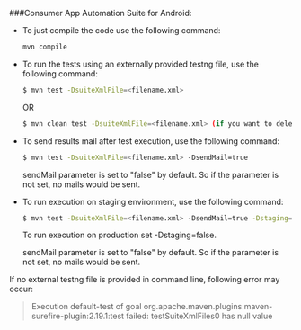 ###Consumer App Automation Suite for Android:

- To just compile the code use the following command:
	```sh
	mvn compile
	```

- To run the tests using an externally provided testng file, use the following command:
	```sh
	$ mvn test -DsuiteXmlFile=<filename.xml> 
	```	
	OR
	```sh
	$ mvn clean test -DsuiteXmlFile=<filename.xml> (if you want to delete the target folder)
	```

- To send results mail after test execution, use the following command:
	```sh
	$ mvn test -DsuiteXmlFile=<filename.xml> -DsendMail=true
	```	
	sendMail parameter is set to "false" by default. So if the parameter is not set, no mails would be sent.
	
- To run execution on staging environment, use the following command:
	```sh
	$ mvn test -DsuiteXmlFile=<filename.xml> -DsendMail=true -Dstaging=true
	```
	To run execution on production set -Dstaging=false.
	
	sendMail parameter is set to "false" by default. So if the parameter is not set, no mails would be sent.
	

If no external testng file is provided in command line, following error may occur:
> Execution default-test of goal org.apache.maven.plugins:maven-surefire-plugin:2.19.1:test failed: testSuiteXmlFiles0 has null value  

